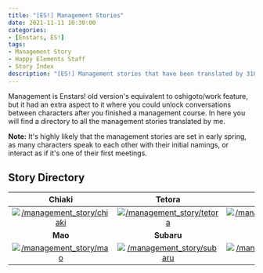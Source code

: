 ```yaml
---
title: "[ES!] Management Stories"
date: 2021-11-11 10:30:00
categories:
- [Enstars, ES!]
tags:
- Management Story
- Happy Elements Staff
- Story Index
description: "[ES!] Management stories that have been translated by 310mc."
---
```


Management is Enstars! old version's equivalent to oshigoto/work feature, but it had an extra aspect to it where you could unlock conversations between characters after you finished a management course. In here you will find a directory to all the management stories translated by me.

**Note:** It's highly likely that the management stories are set in early spring, as many characters speak to each other with their initial namings, or interact as if it's one of their first meetings.

<!-- more -->

## Story Directory

|Chiaki|Tetora|Midori|Shinobu|Madara|Hinata
| :-----------: | :-----------: | :-----------: | :-----------: | :-----------: | :-----------: |
[![/management_story/chiaki](https://static.wikia.nocookie.net/ensemble-stars/images/8/89/Chiaki_Morisawa_Anime_Chibi.png)](/management_story/chiaki)|[![/management_story/tetora](https://static.wikia.nocookie.net/ensemble-stars/images/a/ad/Tetora_Nagumo_Anime_Chibi.png)](/management_story/tetora)|[![/management_story/midori](https://static.wikia.nocookie.net/ensemble-stars/images/f/f4/Midori_Takamine_Anime_Chibi.png)](/management_story/midori)|[![/management_story/shinobu](https://static.wikia.nocookie.net/ensemble-stars/images/f/f7/Shinobu_Sengoku_Anime_Chibi.png)](/management_story/shinobu)|[![/management_story/madara](https://static.wikia.nocookie.net/ensemble-stars/images/a/a1/Madara_Mikejima_Anime_Chibi.png)](/management_story/madara)|[![/management_story/hinata](https://static.wikia.nocookie.net/ensemble-stars/images/e/e7/Hinata_Aoi_Anime_Chibi.png)](/management_story/hinata)
|**Mao**|**Subaru**|**Kuro**|**Mitsuru**
[![/management_story/mao](https://static.wikia.nocookie.net/ensemble-stars/images/e/ef/Mao_Isara_Anime_Chibi.png)](/management_story/mao)|[![/management_story/subaru](https://static.wikia.nocookie.net/ensemble-stars/images/a/a2/Subaru_Akehoshi_Anime_Chibi.png)](/management_story/subaru)|[![/management_story/kuro](https://static.wikia.nocookie.net/ensemble-stars/images/b/bd/Kuro_Kiryu_Anime_Chibi.png)](/management_story/kuro)|[![/management_story/mitsuru](https://static.wikia.nocookie.net/ensemble-stars/images/6/63/Mitsuru_Tenma_Anime_Chibi.png)](/management_story/mitsuru)
